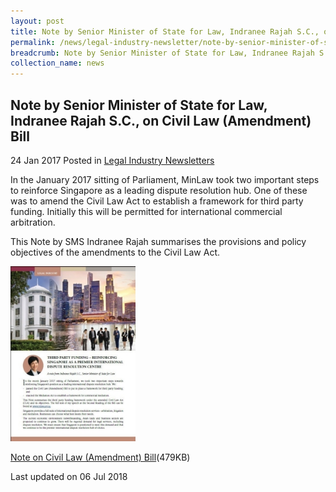 ```yaml
---
layout: post
title: Note by Senior Minister of State for Law, Indranee Rajah S.C., on Civil Law (Amendment) Bill
permalink: /news/legal-industry-newsletter/note-by-senior-minister-of-state-for-law--indranee-rajah-s-c---o13/
breadcrumb: Note by Senior Minister of State for Law, Indranee Rajah S.C., on Civil Law (Amendment) Bill
collection_name: news
---
```


<style>
  .image {width: 200px;}
  .image img {max-width: 100%;}
</style>

Note by Senior Minister of State for Law, Indranee Rajah S.C., on Civil Law (Amendment) Bill
---

24 Jan 2017 Posted in [Legal Industry Newsletters](/news/legal-industry-newsletters/)

In the January 2017 sitting of Parliament, MinLaw took two important steps to reinforce Singapore as a leading dispute resolution hub. One of these was to amend the Civil Law Act to establish a framework for third party funding. Initially this will be permitted for international commercial arbitration. 

This Note by SMS Indranee Rajah summarises the provisions and policy objectives of the amendments to the Civil Law Act.

<div class="image">
  <a href="/files/NoteonCivilLawAmendment.pdf/"><img src="/images/1530861795863.jpg/"></a>
</div>

<a href="/files/NoteonCivilLawAmendment.pdf/">Note on Civil Law (Amendment) Bill</a>(479KB)

<p class="right-side-updated">Last updated on 06 Jul 2018</p>
